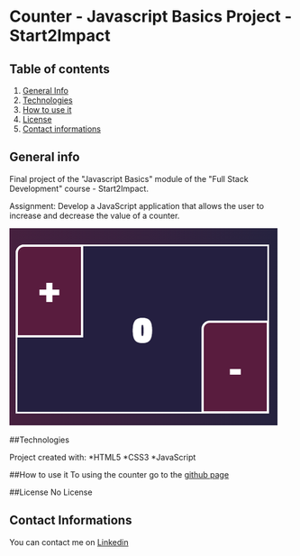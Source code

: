 # Counter - Javascript Basics Project - Start2Impact

## Table of contents
1. [General Info](#general-info)
2. [Technologies](#technologies)
3. [How to use it](#how-to-use-it)
4. [License](#License)
5. [Contact informations](#contact-informations)
## General info
Final project of the "Javascript Basics" module of the "Full Stack Development" course - Start2Impact.


Assignment: Develop a JavaScript application that allows the user to increase and decrease the value of a counter.

![](assets/img/read-me-screenshoot.png)

##Technologies

Project created with:
*HTML5
*CSS3
*JavaScript

##How to use it
To using the counter go to the [github page](https://nordine-a.github.io/Counter/)

##License
No License

## Contact Informations
You can contact me on [Linkedin](https://www.linkedin.com/in/abdessamad-nordine-b8008522a/)

